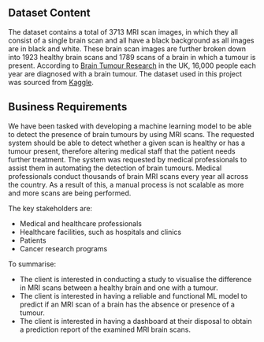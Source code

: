 

## Dataset Content

The dataset contains a total of 3713 MRI scan images, in which they all consist of a single brain scan and all have a black background as all images are in black and white. These brain scan images are further broken down into 1923 healthy brain scans and 1789 scans of a brain in which a tumour is present. According to [Brain Tumour Research](https://braintumourresearch.org/blogs/campaigning/stark-facts#:~:text=We%20understand%20the%20power%20of%20statistics&text=Too%20many%20people%20are%20being,diagnosed%20with%20a%20brain%20tumour) in the UK, 16,000 people each year are diagnosed with a brain tumour. The dataset used in this project was sourced from [Kaggle](https://www.kaggle.com/datasets/preetviradiya/brian-tumor-dataset). 

## Business Requirements 

We have been tasked with developing a machine learning model to be able to detect the presence of brain tumours by using MRI scans. The requested system should be able to detect whether a given scan is healthy or has a tumour present, therefore altering medical staff that the patient needs further treatment. The system was requested by medical professionals to assist them in automating the detection of brain tumours. Medical professionals conduct thousands of brain MRI scans every year all across the country. As a result of this, a manual process is not scalable as more and more scans are being performed. 

The key stakeholders are: 

* Medical and healthcare professionals 
* Healthcare facilities, such as hospitals and clinics 
* Patients 
* Cancer research programs 

To summarise: 

* The client is interested in conducting a study to visualise the difference in MRI scans between a healthy brain and one with a tumour. 
* The client is interested in having a reliable and functional ML model to predict if an MRI scan of a brain has the absence or presence of a tumour. 
* The client is interested in having a dashboard at their disposal to obtain a prediction report of the examined MRI brain scans. 

